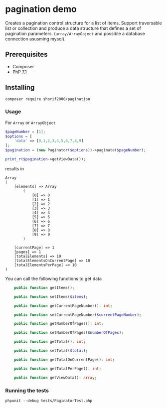 # pagination demo

Creates a pagination control structure for a list of items. Support traversable list or collection and produce a data structure that defines a set of pagination parameters. (`array/ArrayObject` and possible a database connection asusming mysql).

## Prerequisites

  - Composer 
  - PhP 7.1

## Installing

```bash
composer require shorif2000/pagination
```

### Usage

For `Array` or `ArrayObject` 

```php
$pageNumber = [1];
$options = [
    'data' => [0,1,2,3,4,5,6,7,8,9]
];
$pagination = (new Paginator($options))->paginate($pageNumber);

print_r($pagination->getViewData());
```
results in 

```
Array
(
    [elements] => Array
        (
            [0] => 0
            [1] => 1
            [2] => 2
            [3] => 3
            [4] => 4
            [5] => 5
            [6] => 6
            [7] => 7
            [8] => 8
            [9] => 9
        )

    [currentPage] => 1
    [pages] => 1
    [totalElements] => 10
    [totalElementsOnCurrentPage] => 10
    [totalElementsPerPage] => 10
)

```

You can call the following functions to get data

```php
    public function getItems();

    public function setItems($items);

    public function getCurrentPageNumber(): int;

    public function setCurrentPageNumber($currentPageNumber);

    public function getNumberOfPages(): int;

    public function setNumberOfPages($numberOfPages);

    public function getTotal(): int;

    public function setTotal($total);

    public function getTotalOnCurrentPage(): int;

    public function getTotalPerPage(): int;

    public function getViewData(): array;
```

### Running the tests

`phpunit --debug tests/PaginatorTest.php`
